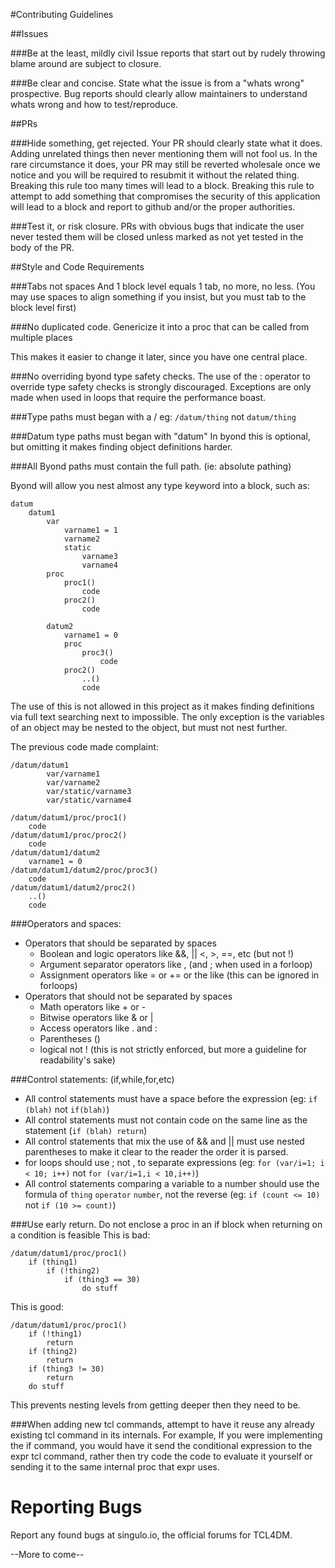 #Contributing Guidelines

##Issues

###Be at the least, mildly civil
Issue reports that start out by rudely throwing blame around are subject to closure.

###Be clear and concise.
State what the issue is from a "whats wrong" prospective.
Bug reports should clearly allow maintainers to understand whats wrong and how to test/reproduce.

##PRs

###Hide something, get rejected.
Your PR should clearly state what it does. Adding unrelated things then never mentioning them will not fool us. In the rare circumstance it does, your PR may still be reverted wholesale once we notice and you will be required to resubmit it without the related thing.
Breaking this rule too many times will lead to a block.
Breaking this rule to attempt to add something that compromises the security of this application will lead to a block and report to github and/or the proper authorities.

###Test it, or risk closure.
PRs with obvious bugs that indicate the user never tested them will be closed unless marked as not yet tested in the body of the PR.

##Style and Code Requirements

###Tabs not spaces
And 1 block level equals 1 tab, no more, no less.
(You may use spaces to align something if you insist, but you must tab to the block level first)

###No duplicated code.
Genericize it into a proc that can be called from multiple places

This makes it easier to change it later, since you have one central place.

###No overriding byond type safety checks.
The use of the : operator to override type safety checks is strongly discouraged.
Exceptions are only made when used in loops that require the performance boast.

###Type paths must began with a /
eg: `/datum/thing` not `datum/thing`

###Datum type paths must began with "datum"
In byond this is optional, but omitting it makes finding object definitions harder.

###All Byond paths must contain the full path.
(ie: absolute pathing)

Byond will allow you nest almost any type keyword into a block, such as:

````
datum
	datum1
		var
			varname1 = 1
			varname2
			static
				varname3
				varname4
		proc
			proc1()
				code
			proc2()
				code
		
		datum2
			varname1 = 0
			proc
				proc3()
					code
			proc2()
				..()
				code
````

The use of this is not allowed in this project as it makes finding definitions via full text searching next to impossible. The only exception is the variables of an object may be nested to the object, but must not nest further.

The previous code made complaint:

````
/datum/datum1
		var/varname1
		var/varname2
		var/static/varname3
		var/static/varname4

/datum/datum1/proc/proc1()
	code
/datum/datum1/proc/proc2()
	code
/datum/datum1/datum2
	varname1 = 0
/datum/datum1/datum2/proc/proc3()
	code
/datum/datum1/datum2/proc2()
	..()
	code
````

###Operators and spaces:
* Operators that should be separated by spaces
	* Boolean and logic operators like &&, || <, >, ==, etc (but not !)
	* Argument separator operators like , (and ; when used in a forloop)
	* Assignment operators like = or += or the like (this can be ignored in forloops)
* Operators that should not be separated by spaces
	* Math operators like + or -
	* Bitwise operators like & or |
	* Access operators like . and :
	* Parentheses ()
	* logical not !
(this is not strictly enforced, but more a guideline for readability's sake)
	
###Control statements:
(if,while,for,etc)

* All control statements must have a space before the expression (eg: `if (blah)` not `if(blah)`)
* All control statements must not contain code on the same line as the statement (`if (blah) return`)
* All control statements that mix the use of && and || must use nested parentheses to make it clear to the reader the order it is parsed.
* for loops should use ; not , to separate expressions (eg: `for (var/i=1; i < 10; i++)` not `for (var/i=1,i < 10,i++)`)
* All control statements comparing a variable to a number should use the formula of `thing` `operator` `number`, not the reverse (eg: `if (count <= 10)` not `if (10 >= count)`)

###Use early return.
Do not enclose a proc in an if block when returning on a condition is feasible
This is bad:
````
/datum/datum1/proc/proc1()
	if (thing1)
		if (!thing2)
			if (thing3 == 30)
				do stuff
````
This is good:
````
/datum/datum1/proc/proc1()
	if (!thing1)
		return
	if (thing2)
		return
	if (thing3 != 30)
		return
	do stuff
````
This prevents nesting levels from getting deeper then they need to be.

###When adding new tcl commands, attempt to have it reuse any already existing tcl command in its internals.
For example, If you were implementing the if command, you would have it send the conditional expression to the expr tcl command, rather then try code the code to evaluate it yourself or sending it to the same internal proc that expr uses.

# Reporting Bugs
Report any found bugs at singulo.io, the official forums for TCL4DM.

--More to come--
